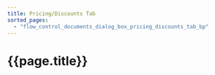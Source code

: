```yaml
---
title: Pricing/Discounts Tab
sorted_pages:
  - "flow_control_documents_dialog_box_pricing_discounts_tab_bp"
---
```

# {{page.title}}
